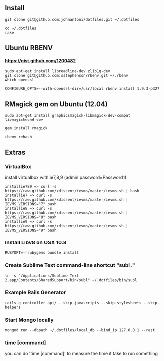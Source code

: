 ## Install

    git clone git@github.com:johnantoni/dotfiles.git ~/.dotfiles

    cd ~/.dotfiles
    rake

## Ubuntu RBENV
#### https://gist.github.com/1200482

    sudo apt-get install libreadline-dev zlib1g-dev
    git clone git@github.com:sstephenson/rbenv.git ~/.rbenv
    which openssl
    
    CONFIGURE_OPTS=--with-openssl-dir=/usr/local rbenv install 1.9.3-p327

## RMagick gem on Ubuntu (12.04)

    sudo apt-get install graphicsmagick-libmagick-dev-compat libmagickwand-dev 

    gem install rmagick
    
    rbenv rehash

## Extras

### VirtualBox

 install virtualbox with ie7,8,9 (admin password=Password1)

    installie789 => curl -s https://raw.github.com/xdissent/ievms/master/ievms.sh | bash
    installie7 => curl -s https://raw.github.com/xdissent/ievms/master/ievms.sh | IEVMS_VERSIONS="7" bash
    installie8 => curl -s https://raw.github.com/xdissent/ievms/master/ievms.sh | IEVMS_VERSIONS="8" bash
    installie9 => curl -s https://raw.github.com/xdissent/ievms/master/ievms.sh | IEVMS_VERSIONS="9" bash

### Install Libv8 on OSX 10.8

    RUBYOPT=-rrubygems bundle install

### Create Sublime Text command-line shortcut "subl ."

    ln -s "/Applications/Sublime Text 2.app/Contents/SharedSupport/bin/subl" ~/.dotfiles/bin/subl

### Example Rails Generator

    rails g controller api/ --skip-javascripts --skip-stylesheets --skip-helpers

### Start Mongo locally

    mongod run --dbpath ~/.dotfiles/local_db --bind_ip 127.0.0.1 --rest

### time [command]

you can do 'time [command]' to measure the time it take to run something
